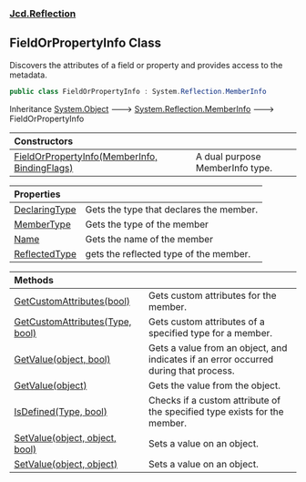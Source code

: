 ### [Jcd.Reflection](Jcd.Reflection.md 'Jcd.Reflection')

## FieldOrPropertyInfo Class

Discovers the attributes of a field or property and provides access to the metadata.

```csharp
public class FieldOrPropertyInfo : System.Reflection.MemberInfo
```

Inheritance [System.Object](https://docs.microsoft.com/en-us/dotnet/api/System.Object 'System.Object') &#129106; [System.Reflection.MemberInfo](https://docs.microsoft.com/en-us/dotnet/api/System.Reflection.MemberInfo 'System.Reflection.MemberInfo') &#129106; FieldOrPropertyInfo

| Constructors | |
| :--- | :--- |
| [FieldOrPropertyInfo(MemberInfo, BindingFlags)](Jcd.Reflection.FieldOrPropertyInfo.FieldOrPropertyInfo(System.Reflection.MemberInfo,System.Reflection.BindingFlags).md 'Jcd.Reflection.FieldOrPropertyInfo.FieldOrPropertyInfo(System.Reflection.MemberInfo, System.Reflection.BindingFlags)') | A dual purpose MemberInfo type. |

| Properties | |
| :--- | :--- |
| [DeclaringType](Jcd.Reflection.FieldOrPropertyInfo.DeclaringType.md 'Jcd.Reflection.FieldOrPropertyInfo.DeclaringType') | Gets the type that declares the member. |
| [MemberType](Jcd.Reflection.FieldOrPropertyInfo.MemberType.md 'Jcd.Reflection.FieldOrPropertyInfo.MemberType') | Gets the type of the member |
| [Name](Jcd.Reflection.FieldOrPropertyInfo.Name.md 'Jcd.Reflection.FieldOrPropertyInfo.Name') | Gets the name of the member |
| [ReflectedType](Jcd.Reflection.FieldOrPropertyInfo.ReflectedType.md 'Jcd.Reflection.FieldOrPropertyInfo.ReflectedType') | gets the reflected type of the member. |

| Methods | |
| :--- | :--- |
| [GetCustomAttributes(bool)](Jcd.Reflection.FieldOrPropertyInfo.GetCustomAttributes(bool).md 'Jcd.Reflection.FieldOrPropertyInfo.GetCustomAttributes(bool)') | Gets custom attributes for the member. |
| [GetCustomAttributes(Type, bool)](Jcd.Reflection.FieldOrPropertyInfo.GetCustomAttributes(System.Type,bool).md 'Jcd.Reflection.FieldOrPropertyInfo.GetCustomAttributes(System.Type, bool)') | Gets custom attributes of a specified type for a member. |
| [GetValue(object, bool)](Jcd.Reflection.FieldOrPropertyInfo.GetValue(object,bool).md 'Jcd.Reflection.FieldOrPropertyInfo.GetValue(object, bool)') | Gets a value from an object, and indicates if an error occurred during that process. |
| [GetValue(object)](Jcd.Reflection.FieldOrPropertyInfo.GetValue(object).md 'Jcd.Reflection.FieldOrPropertyInfo.GetValue(object)') | Gets the value from the object. |
| [IsDefined(Type, bool)](Jcd.Reflection.FieldOrPropertyInfo.IsDefined(System.Type,bool).md 'Jcd.Reflection.FieldOrPropertyInfo.IsDefined(System.Type, bool)') | Checks if a custom attribute of the specified type exists for the member. |
| [SetValue(object, object, bool)](Jcd.Reflection.FieldOrPropertyInfo.SetValue(object,object,bool).md 'Jcd.Reflection.FieldOrPropertyInfo.SetValue(object, object, bool)') | Sets a value on an object. |
| [SetValue(object, object)](Jcd.Reflection.FieldOrPropertyInfo.SetValue(object,object).md 'Jcd.Reflection.FieldOrPropertyInfo.SetValue(object, object)') | Sets a value on an object. |
